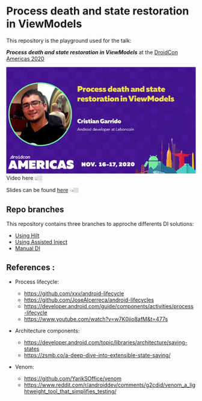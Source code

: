 Process death and state restoration in ViewModels
====

This repository is the playground used for the talk:

**_Process death and state restoration in ViewModels_** at the [DroidCon Americas 2020][droidcon]

[![Video Here](imgs/droidcon.jpg)](droidcon_video)
Video here 👆🏼

Slides can be found [here][slides] 👈🏼

## Repo branches

This repository contains three branches to approche differents DI solutions:

- [Using Hilt](../../tree/master)
- [Using Assisted Inject](../../tree/assisted_inject)
- [Manual DI](../../tree/manual_injection)

## References :

- Process lifecycle:
    - https://github.com/xxv/android-lifecycle
    - https://github.com/JoseAlcerreca/android-lifecycles
    - https://developer.android.com/guide/components/activities/process-lifecycle
    - https://www.youtube.com/watch?v=w7K0jio8afM&t=477s

- Architecture components:
    - https://developer.android.com/topic/libraries/architecture/saving-states
    - https://zsmb.co/a-deep-dive-into-extensible-state-saving/

- Venom:
    - https://github.com/YarikSOffice/venom
    - https://www.reddit.com/r/androiddev/comments/g2cdid/venom_a_lightweight_tool_that_simplifies_testing/

[droidcon]: https://www.online.droidcon.com/agenda-dcamericas
[droidcon_video]: https://www.droidcon.com/media-detail?video=480548191
[slides]: https://speakerdeck.com/crgarridos/managing-android-process-instance-state-8a8577da-8e5f-4f73-9b19-bd302903ec10?slide=111
